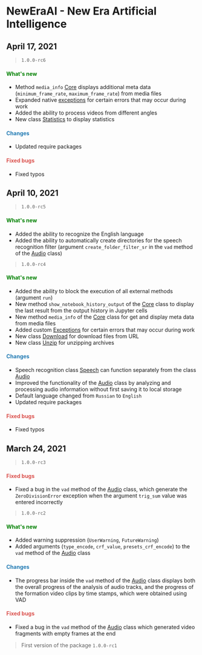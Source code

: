 # NewEraAI - New Era Artificial Intelligence

## April 17, 2021

> `1.0.0-rc6`

<h4><span style="color:#008000;">What's new</span></h4>

- Method `media_info` [Core](https://github.com/DmitryRyumin/NewEraAI/blob/main/neweraai/modules/core/core.py) displays additional meta data (`minimum_frame_rate`, `maximum_frame_rate`) from media files
- Expanded native [exceptions](https://github.com/DmitryRyumin/NewEraAI/blob/main/neweraai/modules/core/exceptions.py) for certain errors that may occur during work
- Added the ability to process videos from different angles
- New class [Statistics](https://github.com/DmitryRyumin/NewEraAI/blob/main/neweraai/modules/lab/statistics.py) to display statistics

<h4><span style="color:#247CB4;">Changes</span></h4>

- Updated require packages

<h4><span style="color:#DB534F;">Fixed bugs</span></h4>

- Fixed typos

## April 10, 2021

> `1.0.0-rc5`

<h4><span style="color:#008000;">What's new</span></h4>

- Added the ability to recognize the English language
- Added the ability to automatically create directories for the speech recognition filter (argument `create_folder_filter_sr` in the `vad` method of the [Audio](https://github.com/DmitryRyumin/NewEraAI/blob/main/neweraai/modules/lab/audio.py) class)

> `1.0.0-rc4`

<h4><span style="color:#008000;">What's new</span></h4>

- Added the ability to block the execution of all external methods (argument `run`)
- New method `show_notebook_history_output` of the [Core](https://github.com/DmitryRyumin/NewEraAI/blob/main/neweraai/modules/core/core.py) class to display the last result from the output history in Jupyter cells
- New method `media_info` of the [Core](https://github.com/DmitryRyumin/NewEraAI/blob/main/neweraai/modules/core/core.py) class for get and display meta data from media files
- Added custom [Exceptions](https://github.com/DmitryRyumin/NewEraAI/blob/main/neweraai/modules/core/exceptions.py) for certain errors that may occur during work
- New class [Download](https://github.com/DmitryRyumin/NewEraAI/blob/main/neweraai/modules/lab/download.py) for download files from URL
- New class [Unzip](https://github.com/DmitryRyumin/NewEraAI/blob/main/neweraai/modules/lab/unzip.py) for unzipping archives

<h4><span style="color:#247CB4;">Changes</span></h4>

- Speech recognition class [Speech](https://github.com/DmitryRyumin/NewEraAI/blob/main/neweraai/modules/lab/speech.py) can function separately from the class [Audio](https://github.com/DmitryRyumin/NewEraAI/blob/main/neweraai/modules/lab/audio.py)
- Improved the functionality of the [Audio](https://github.com/DmitryRyumin/NewEraAI/blob/main/neweraai/modules/lab/audio.py) class by analyzing and processing audio information without first saving it to local storage
- Default language changed from `Russian` to `English`
- Updated require packages

<h4><span style="color:#DB534F;">Fixed bugs</span></h4>

- Fixed typos

## March 24, 2021

> `1.0.0-rc3`

<h4><span style="color:#DB534F;">Fixed bugs</span></h4>

- Fixed a bug in the `vad` method of the [Audio](https://github.com/DmitryRyumin/NewEraAI/blob/main/neweraai/modules/lab/audio.py) class, which generate the `ZeroDivisionError` exception when the argument `trig_sum` value was entered incorrectly

> `1.0.0-rc2`

<h4><span style="color:#008000;">What's new</span></h4>

- Added warning suppression (`UserWarning`, `FutureWarning`)
- Added arguments (`type_encode`, `crf_value`, `presets_crf_encode`) to the `vad` method of the [Audio](https://github.com/DmitryRyumin/NewEraAI/blob/main/neweraai/modules/lab/audio.py) class

<h4><span style="color:#247CB4;">Changes</span></h4>

- The progress bar inside the `vad` method of the [Audio](https://github.com/DmitryRyumin/NewEraAI/blob/main/neweraai/modules/lab/audio.py) class displays both the overall progress of the analysis of audio tracks, and the progress of the formation video clips by time stamps, which were obtained using VAD

<h4><span style="color:#DB534F;">Fixed bugs</span></h4>

- Fixed a bug in the `vad` method of the [Audio](https://github.com/DmitryRyumin/NewEraAI/blob/main/neweraai/modules/lab/audio.py) class which generated video fragments with empty frames at the end

> First version of the package `1.0.0-rc1`